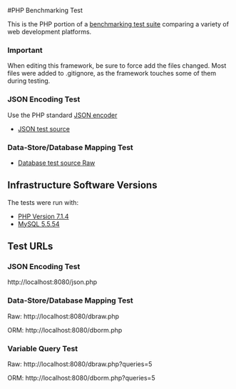 #PHP Benchmarking Test

This is the PHP portion of a [benchmarking test suite](../) comparing a variety of web development platforms.

### Important
When editing this framework, be sure to force add the files changed. Most files were added to .gitignore, as the framework touches some of them during testing.

### JSON Encoding Test
Use the PHP standard [JSON encoder](http://www.php.net/manual/en/function.json-encode.php)

* [JSON test source](server.php)

### Data-Store/Database Mapping Test

* [Database test source Raw](dbraw.php)

## Infrastructure Software Versions
The tests were run with:

* [PHP Version 7.1.4](http://www.php.net/)
* [MySQL 5.5.54](https://dev.mysql.com/)

## Test URLs
### JSON Encoding Test

http://localhost:8080/json.php


### Data-Store/Database Mapping Test

Raw:
http://localhost:8080/dbraw.php

ORM:
http://localhost:8080/dborm.php

### Variable Query Test

Raw:
http://localhost:8080/dbraw.php?queries=5

ORM:
http://localhost:8080/dborm.php?queries=5
